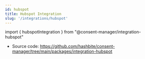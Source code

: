 ```yaml
---
id: hubspot
title: Hubspot Integration
slug: '/integrations/hubspot'
---
```


import { hubspotIntegration } from "@consent-manager/integration-hubspot"

- Source code: https://github.com/hashbite/consent-manager/tree/main/packages/integration-hubspot

<IntegrationProfile integration={hubspotIntegration({})} />

